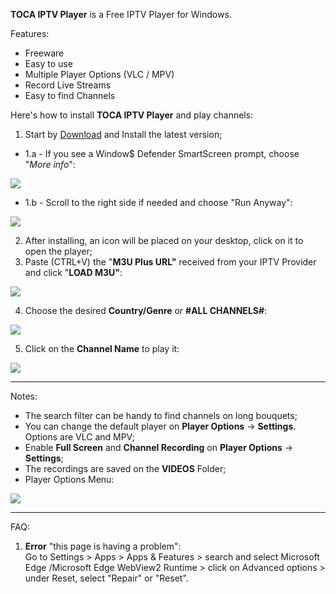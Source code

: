 **TOCA IPTV Player** is a Free IPTV Player for Windows.

Features:

-   Freeware
-   Easy to use
-   Multiple Player Options (VLC / MPV)
-   Record Live Streams
-   Easy to find Channels

Here's how to install **TOCA IPTV Player** and play channels:

1.  Start by [Download](https://github.com/x011/TOCA_IPTV_Player/releases/latest/download/TOCA_IPTV_Setup.exe) and Install the latest version;

 - 1.a - If you see a Window$ Defender SmartScreen prompt, choose "*More info*":

![](https://i.imgur.com/kXhACGy.png)

 - 1.b - Scroll to the right side if needed and choose "Run Anyway":

![](https://i.imgur.com/7y2oVYo.png)

2.  After installing, an icon will be placed on your desktop, click on it to open the player;
3.  Paste (CTRL+V) the "**M3U Plus URL"** received from your IPTV Provider and click "**LOAD M3U"**:

![](https://i.imgur.com/svY9xbo.jpg)

4. Choose the desired **Country/Genre** or **#ALL CHANNELS#**:

![](https://i.imgur.com/eHWFaVF.jpg)

5. Click on the **Channel Name** to play it:

![](https://i.imgur.com/s3O3SIj.jpg)

----------

Notes:

-   The search filter can be handy to find channels on long bouquets;
-   You can change the default player on **Player Options** -> **Settings**. Options are VLC and MPV;
-   Enable **Full Screen** and **Channel Recording** on **Player Options** -> **Settings**;
-   The recordings are saved on the **VIDEOS** Folder;
-   Player Options Menu:  

![](https://i.imgur.com/lpkf9P0.jpg)

----------

FAQ:

1. **Error** "this page is having a problem":  
Go to Settings > Apps > Apps & Features > search and select Microsoft Edge /Microsoft Edge  WebView2 Runtime > click on Advanced options > under Reset, select "Repair" or "Reset".

